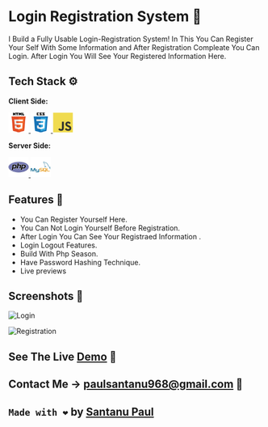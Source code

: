 
# Login Registration System 🌟

I Build a Fully Usable Login-Registration System! In This You Can Register Your Self With Some Information and After Registration Compleate You Can Login. After Login You Will See Your Registered Information Here.




## Tech Stack ⚙️

**Client Side:** <p align="left"> <a href="https://www.w3.org/html/" target="_blank" rel="noreferrer"> <img src="https://raw.githubusercontent.com/devicons/devicon/master/icons/html5/html5-original-wordmark.svg" alt="html5" width="40" height="40"/> </a> <a href="https://www.w3schools.com/css/" target="_blank" rel="noreferrer"> <img src="https://raw.githubusercontent.com/devicons/devicon/master/icons/css3/css3-original-wordmark.svg" alt="css3" width="40" height="40"/> </a> <a href="https://developer.mozilla.org/en-US/docs/Web/JavaScript" target="_blank" rel="noreferrer"> <img src="https://raw.githubusercontent.com/devicons/devicon/master/icons/javascript/javascript-original.svg" alt="javascript" width="40" height="40"/> </a> </p>


**Server Side:** <p align="left"><a href="https://www.php.net" target="_blank" rel="noreferrer"> <img src="https://raw.githubusercontent.com/devicons/devicon/master/icons/php/php-original.svg" alt="php" width="40" height="40"/> </a>   <a href="https://www.mysql.com/" target="_blank" rel="noreferrer"> <img src="https://raw.githubusercontent.com/devicons/devicon/master/icons/mysql/mysql-original-wordmark.svg" alt="mysql" width="40" height="40"/> </a></p>


## Features 🙌

- You Can Register Yourself Here.
- You Can Not Login Yourself Before Registration.
- After Login You Can See Your Registraed Information .
- Login Logout Features.
- Build With Php Season.
- Have Password Hashing Technique.
- Live previews


## Screenshots 📸

![Login](https://github.com/user-attachments/assets/b526824f-199e-42f9-be6a-f42538ebb6cf)

![Registration](https://github.com/user-attachments/assets/883ee3d6-9b28-4bce-b277-ffbf950164b0)

## See The Live [Demo](http://login-system-by-santanupaul.infinityfreeapp.com/Login.php) 👀

## Contact Me -> paulsantanu968@gmail.com 📩

## <p> `Made with ❤️` by <a href="https://github.com/SantanuPaul04" target="_blank">Santanu Paul</a></p>

